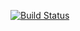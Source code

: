 [![Build Status](https://travis-ci.org/tsahara/Prism.svg?branch=master)](https://travis-ci.org/tsahara/Prism)
